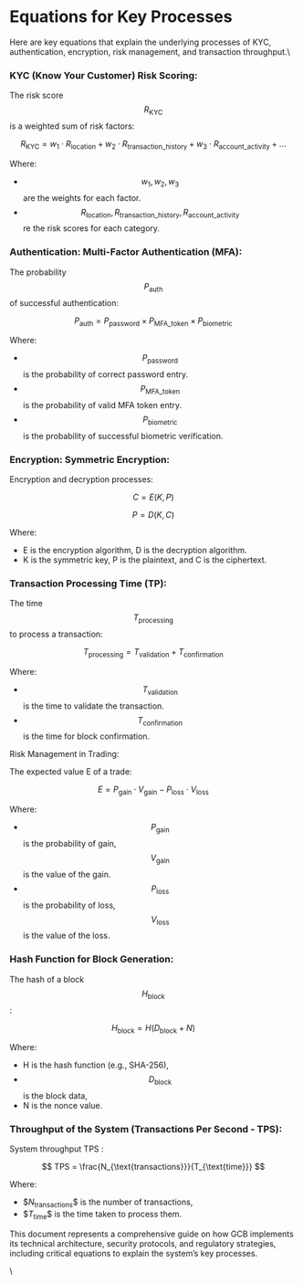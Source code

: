 # Equations for Key Processes

Here are key equations that explain the underlying processes of KYC, authentication, encryption, risk management, and transaction throughput.\


### &#x20;KYC (Know Your Customer) Risk Scoring:

The risk score $$R_{\text{KYC}}$$ is a weighted sum of risk factors:

$$
R_{\text{KYC}} = w_1 \cdot R_{\text{location}} + w_2 \cdot R_{\text{transaction\_history}} + w_3 \cdot R_{\text{account\_activity}} + \dots
$$

Where:

* $$w_1, w_2, w_3$$  are the weights for each factor.
* $$R_{\text{location}}, R_{\text{transaction\_history}}, R_{\text{account\_activity}}$$ re the risk scores for each category.

### Authentication: Multi-Factor Authentication (MFA):

The probability $$P_{\text{auth}}$$ of successful authentication:

$$
P_{\text{auth}} = P_{\text{password}} \times P_{\text{MFA\_token}} \times P_{\text{biometric}}
$$

Where:

* $$P_{\text{password}}$$ is the probability of correct password entry.
* $$P_{\text{MFA\_token}}$$ is the probability of valid MFA token entry.
* $$P_{\text{biometric}}$$ is the probability of successful biometric verification.

### Encryption: Symmetric Encryption:

Encryption and decryption processes:



$$
C = E(K, P)
$$

$$
P = D(K, C)
$$

Where:

* E  is the encryption algorithm,  D  is the decryption algorithm.
* K  is the symmetric key,  P  is the plaintext, and  C  is the ciphertext.

### Transaction Processing Time (TP):

The time $$T_{\text{processing}}$$ to process a transaction:

$$
T_{\text{processing}} = T_{\text{validation}} + T_{\text{confirmation}}
$$

Where:

* $$T_{\text{validation}}$$ is the time to validate the transaction.
* $$T_{\text{confirmation}}$$ is the time for block confirmation.

&#x20;Risk Management in Trading:

The expected value E  of a trade:

$$
E = P_{\text{gain}} \cdot V_{\text{gain}} - P_{\text{loss}} \cdot V_{\text{loss}}
$$

Where:

* $$P_{\text{gain}}$$ is the probability of gain, $$V_{\text{gain}}$$ is the value of the gain.
* $$P_{\text{loss}}$$ is the probability of loss, $$V_{\text{loss}}$$ is the value of the loss.

### Hash Function for Block Generation:

The hash of a block $$H_{\text{block}}$$ :&#x20;

$$
H_{\text{block}} = H(D_{\text{block}} + N)
$$

Where:

* H  is the hash function (e.g., SHA-256),
* $$D_{\text{block}}$$ is the block data,
* N  is the nonce value.

### Throughput of the System (Transactions Per Second - TPS):

System throughput TPS :&#x20;

$$
TPS = \frac{N_{\text{transactions}}}{T_{\text{time}}}
$$

Where:

* $$N_{\text{transactions}} \$$ is the number of transactions,
* $$T_{\text{time}} \$$ is the time taken to process them.

This document represents a comprehensive guide on how GCB implements its technical architecture, security protocols, and regulatory strategies, including critical equations to explain the system’s key processes.

\
